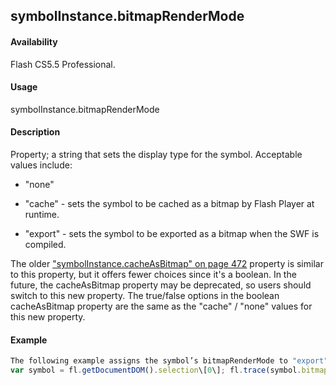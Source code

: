 ## symbolInstance.bitmapRenderMode

#### Availability

Flash CS5.5 Professional.

#### Usage

symbolInstance.bitmapRenderMode

#### Description

Property; a string that sets the display type for the symbol. Acceptable values include:

-   "none"

-   "cache" - sets the symbol to be cached as a bitmap by Flash Player at runtime.

-   "export" - sets the symbol to be exported as a bitmap when the SWF is compiled.

The older ["symbolInstance.cacheAsBitmap" on page 472](#_bookmark925) property is similar to this property, but it offers fewer choices since it's a boolean. In the future, the cacheAsBitmap property may be deprecated, so users should switch to this new property. The true/false options in the boolean cacheAsBitmap property are the same as the "cache" / "none" values for this new property.

#### Example

```javascript
The following example assigns the symbol’s bitmapRenderMode to "export":
var symbol = fl.getDocumentDOM().selection\[0\]; fl.trace(symbol.bitmapRenderMode); symbol.bitmapRenderMode = "export";

```
